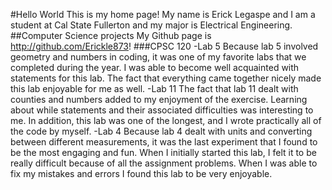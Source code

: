 #Hello World
This is my home page! My name is Erick Legaspe and I am a student at Cal State Fullerton and my major is Electrical Engineering.
##Computer Science projects 
My Github page is http://github.com/Erickle873!
###CPSC 120
-Lab 5
Because lab 5 involved geometry and numbers in coding, it was one of my favorite labs that we completed during the year. I was able to become well acquainted with statements for this lab. The fact that everything came together nicely made this lab enjoyable for me as well. 
-Lab 11
The fact that lab 11 dealt with counties and numbers added to my enjoyment of the exercise. Learning about while statements and their associated difficulties was interesting to me. In addition, this lab was one of the longest, and I wrote practically all of the code by myself. 
-Lab 4
Because lab 4 dealt with units and converting between different measurements, it was the last experiment that I found to be the most engaging and fun. When I initially started this lab, I felt it to be really difficult because of all the assignment problems. When I was able to fix my mistakes and errors I found this lab to be very enjoyable. 